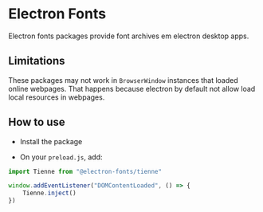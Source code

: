 # Electron Fonts

Electron fonts packages provide font archives em electron desktop apps.

## Limitations

These packages may not work in `BrowserWindow` instances that loaded online webpages. That happens because electron by default not allow load local resources in webpages.

## How to use

* Install the package

* On your `preload.js`, add:

```ts
import Tienne from "@electron-fonts/tienne"

window.addEventListener("DOMContentLoaded", () => {
    Tienne.inject()
})
```